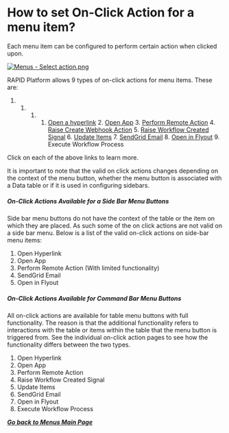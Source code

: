 # How to set On-Click Action for a menu item?

Each menu item can be configured to perform certain action when clicked upon.

[![Menus - Select action.png](https://docs.rapidplatform.com/uploads/images/gallery/2024-01/fUu65kZuAKZNlZCJ-menus-select-action.png)](https://docs.rapidplatform.com/uploads/images/gallery/2023-12/qbUDwCHdF190HT9W-image-1701842502024.png)

RAPID Platform allows 9 types of on-click actions for menu items. These are:

1. 1. 1. 1. [Open a hyperlink](https://docs.rapidplatform.com/books/experiences/page/how-to-open-a-hyperlink-from-a-menu-button "How to open a Hyperlink from a Menu button?")
            2. [Open App](https://docs.rapidplatform.com/books/experiences/page/how-to-open-a-rapid-app-from-a-menu-button "How to Open a RAPID App from a Menu button?")
            3. [Perform Remote Action](https://docs.rapidplatform.com/books/experiences/page/how-to-perform-a-remote-action-from-click-of-a-menu-button "How to perform a Remote Action from click of a Menu button?")
            4. [Raise Create Webhook Action](https://docs.rapidplatform.com/books/experiences/page/how-to-raise-a-webhook-create-action-from-click-of-a-menu-button "How to raise a Webhook Create Action from click of a Menu button?")
            5. [Raise Workflow Created Signal](https://docs.rapidplatform.com/books/experiences/page/how-to-raise-a-workflow-created-signal-from-a-click-of-a-menu-button "How to raise a Workflow Created Signal from a click of a Menu button?")
            6. [Update Items](https://docs.rapidplatform.com/books/experiences/page/how-to-update-items-from-a-click-of-a-menu-button "How to update items from a click of a Menu button?")
            7. [SendGrid Email](https://docs.rapidplatform.com/books/sending-emails-via-rapid-platforms-using-sendgrid/chapter/sending-static-email-from-sendgrid-using-explorer-menu-button "Sending Static Email from SendGrid using Explorer Menu Button")
            8. [Open in Flyout](https://docs.rapidplatform.com/books/experiences/page/how-to-open-a-specific-page-in-flyout-with-a-click-of-a-menu-button "How to open a specific page in Flyout with a click of a Menu button?")
            9. Execute Workflow Process

Click on each of the above links to learn more.

It is important to note that the valid on click actions changes depending on the context of the menu button, whether the menu button is associated with a Data table or if it is used in configuring sidebars.

##### On-Click Actions Available for a Side Bar Menu Buttons

Side bar menu buttons do not have the context of the table or the item on which they are placed. As such some of the on click actions are not valid on a side bar menu. Below is a list of the valid on-click actions on side-bar menu items:

1. Open Hyperlink
2. Open App
3. Perform Remote Action (With limited functionality)
4. SendGrid Email
5. Open in Flyout

##### On-Click Actions Available for Command Bar Menu Buttons

All on-click actions are available for table menu buttons with full functionality. The reason is that the additional functionality refers to interactions with the table or items within the table that the menu button is triggered from. See the individual on-click action pages to see how the functionality differs between the two types.

1. Open Hyperlink
2. Open App
3. Perform Remote Action
4. Raise Workflow Created Signal
5. Update Items
6. SendGrid Email
7. Open in Flyout
8. Execute Workflow Process

*[**Go back to Menus Main Page**](https://docs.rapidplatform.com/books/experiences/page/all-about-menus-in-dezigna "All about Menus in Dezigna")*